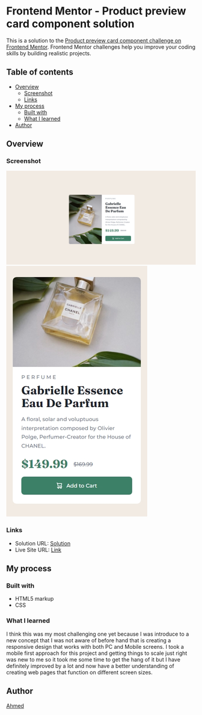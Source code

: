 # Frontend Mentor - Product preview card component solution

This is a solution to the [Product preview card component challenge on Frontend Mentor](https://www.frontendmentor.io/challenges/product-preview-card-component-GO7UmttRfa). Frontend Mentor challenges help you improve your coding skills by building realistic projects. 

## Table of contents

- [Overview](#overview)
  - [Screenshot](#screenshot)
  - [Links](#links)
- [My process](#my-process)
  - [Built with](#built-with)
  - [What I learned](#what-i-learned)
- [Author](#author)

## Overview

### Screenshot

![](./screenshot-desktop.png)
![](./screenshot-mobile.png)

### Links

- Solution URL: [Solution](https://www.frontendmentor.io/solutions/responsive-product-preview-card-component-using-htmlcss-OWQ5hdzumE)
- Live Site URL: [Link](https://ahmed-l2.github.io/frontend-projects/product-preview-card-component-main/)

## My process

### Built with

- HTML5 markup
- CSS

### What I learned

I think this was my most challenging one yet because I was introduce to a new concept that I was not aware of before hand that is creating a responsive design that works with both PC and Mobile screens. I took a mobile first approach for this project and getting things to scale just right was new to me so it took me some time to get the hang of it but I have definitely improved by a lot and now have a better understanding of creating web pages that function on different screen sizes.

## Author

[Ahmed](https://github.com/Ahmed-l2)